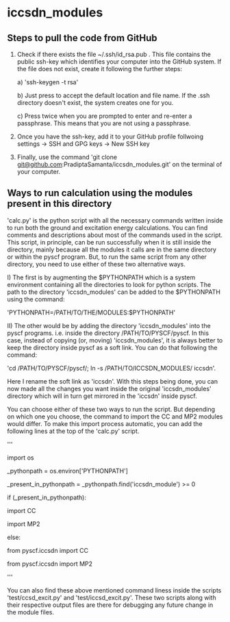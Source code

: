 # iccsdn_modules

## Steps to pull the code from GitHub
1. Check if there exists the file ~/.ssh/id_rsa.pub . This file contains the public ssh-key which identifies your computer into the GitHub system. If the file does not exist, create it following the further steps:

   a) 'ssh-keygen -t rsa'
   
   b) Just press <Enter> to accept the default location and file name. If the .ssh directory doesn't exist, the system creates one for you.
   
   c) Press  <Enter> twice when you are prompted to enter and re-enter a passphrase. This means that you are not using a passphrase. 
   
2. Once you have the ssh-key, add it to your GitHub profile follwoing settings -> SSH and GPG keys -> New SSH key

3. Finally, use the command 'git clone git@github.com:PradiptaSamanta/iccsdn_modules.git' on the terminal of your computer. 

## Ways to run calculation using the modules present in this directory

 'calc.py' is the python script with all the necessary commands written inside to run both the ground and excitation energy calculations. You can find comments and descriptions about most of the commands used in the script. This script, in principle, can be run successfully when it is still inside the directory, mainly because all the modules it calls are in the same directory or within the pyscf program. But, to run the same script from any other directory, you need to use either of these two alternative ways.   

I) The first is by augmenting the $PYTHONPATH which is a system environment containing all the directories to look for python scripts. The path to the directory 'iccsdn_modules' can be added to the $PYTHONPATH using the command:

  'PYTHONPATH=/PATH/TO/THE/MODULES:$PYTHONPATH'
  
II) The other would be by adding the directory 'iccsdn_modules' into the pyscf programs. i.e. inside the directory /PATH/TO/PYSCF/pyscf. In this case, instead of copying (or, moving) 'iccsdn_modules', it is always better to keep the directory inside pyscf as a soft link. You can do that following the command:

  'cd  /PATH/TO/PYSCF/pyscf/; ln -s /PATH/TO/ICCSDN_MODULES/ iccsdn'.
  
  Here I rename the soft link as 'iccsdn'. With this steps being done, you can now made all the changes you want inside the original 'iccsdn_modules' directory which will in turn get mirrored in the 'iccsdn' inside pyscf.
  
  You can choose either of these two ways to run the script. But depending on which one you choose, the command to import the CC and MP2 modules would differ. To make this import process automatic, you can add the following lines at the top of the 'calc.py' script.
  
  '''
  
import os 

_pythonpath = os.environ['PYTHONPATH']

_present_in_pythonpath =  _pythonpath.find('iccsdn_module') >= 0

if (_present_in_pythonpath):

  import CC
  
  import MP2
  
else:

  from pyscf.iccsdn import CC
  
  from pyscf.iccsdn import MP2
  
'''

You can also find these above mentioned command liness inside the scripts 'test/ccsd_excit.py' and 'test/iccsd_excit.py'. These two scripts along with their respective output files are there for debugging any future change in the module files.   
